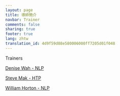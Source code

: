 ```yaml
---
layout: page
title: 導師簡介
navbar: Trainer
comments: false
sharing: true
footer: true
lang: zhtw
translation_id: 4d9f59d08e580006000ff7205d01f048
---
```


Trainers

[Denise Wah - NLP](/zhtw/trainers/denisewah)

[Steve Mak - HTP](/zhtw/trainers/stevemak)

[William Horton - NLP](/zhtw/trainers/horton)
